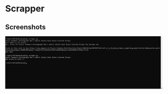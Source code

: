 # Scrapper

## Screenshots

![scrapper](https://github.com/praveenhonavar/python-projects/blob/master/Screenshots/scrapper.png)